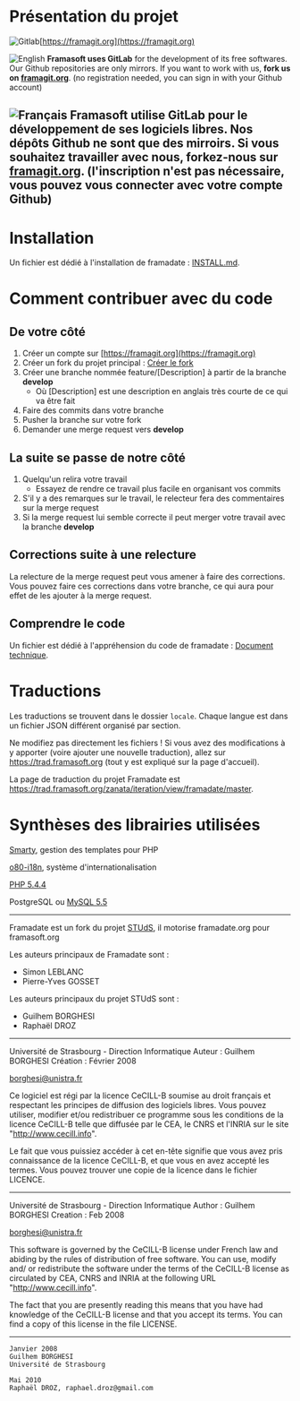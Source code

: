 # Présentation du projet

![Gitlab](https://framagit.org/assets/logo-black-f52905a40830b30aa287f784b537c823.png)[https://framagit.org](https://framagit.org)

![English](https://upload.wikimedia.org/wikipedia/commons/thumb/a/ae/Flag_of_the_United_Kingdom.svg/20px-Flag_of_the_United_Kingdom.svg.png) **Framasoft uses GitLab** for the development of its free softwares. Our Github repositories are only mirrors.
If you want to work with us, **fork us on [framagit.org](https://framagit.org)**. (no registration needed, you can sign in with your Github account)

![Français](https://upload.wikimedia.org/wikipedia/commons/thumb/c/c3/Flag_of_France.svg/20px-Flag_of_France.svg.png) **Framasoft utilise GitLab** pour le développement de ses logiciels libres. Nos dépôts Github ne sont que des mirroirs.
Si vous souhaitez travailler avec nous, **forkez-nous sur [framagit.org](https://framagit.org)**. (l'inscription n'est pas nécessaire, vous pouvez vous connecter avec votre compte Github)
---

# Installation

Un fichier est dédié à l'installation de framadate : [INSTALL.md](INSTALL.md).

# Comment contribuer avec du code

## De votre côté

1. Créer un compte sur [https://framagit.org](https://framagit.org)
1. Créer un fork du projet principal : [Créer le fork](https://framagit.org/framasoft/framadate/fork/new)
1. Créer une branche nommée feature/[Description] à partir de la branche **develop**
    * Où [Description] est une description en anglais très courte de ce qui va être fait
1. Faire des commits dans votre branche
1. Pusher la branche sur votre fork
1. Demander une merge request vers **develop**

## La suite se passe de notre côté

1. Quelqu'un relira votre travail
    * Essayez de rendre ce travail plus facile en organisant vos commits
1. S'il y a des remarques sur le travail, le relecteur fera des commentaires sur la merge request
1. Si la merge request lui semble correcte il peut merger votre travail avec la branche **develop**

## Corrections suite à une relecture

La relecture de la merge request peut vous amener à faire des corrections.
Vous pouvez faire ces corrections dans votre branche, ce qui aura pour effet de les ajouter à la merge request.

## Comprendre le code

Un fichier est dédié à l'appréhension du code de framadate : [Document technique](doc/TECHNICAL.md).

# Traductions

Les traductions se trouvent dans le dossier `locale`. Chaque langue est dans un fichier JSON différent organisé par section.

Ne modifiez pas directement les fichiers !
Si vous avez des modifications à y apporter (voire ajouter une nouvelle traduction), allez sur <https://trad.framasoft.org> (tout y est expliqué sur la page d'accueil).

La page de traduction du projet Framadate est <https://trad.framasoft.org/zanata/iteration/view/framadate/master>.

# Synthèses des librairies utilisées

[Smarty](http://www.smarty.net/),
gestion des templates pour PHP

[o80-i18n](https://github.com/olivierperez/o80-i18n),
système d'internationalisation

[PHP 5.4.4](http://php.net)

PostgreSQL ou [MySQL 5.5](https://dev.mysql.com/downloads/mysql/5.5.html)

---

Framadate est un fork du projet [STUdS](https://sourcesup.cru.fr/projects/studs/), il motorise framadate.org pour framasoft.org

Les auteurs principaux de Framadate sont :
* Simon LEBLANC
* Pierre-Yves GOSSET

Les auteurs principaux du projet STUdS sont :
* Guilhem BORGHESI
* Raphaël DROZ

---

Université de Strasbourg - Direction Informatique
Auteur : Guilhem BORGHESI
Création : Février 2008

borghesi@unistra.fr

Ce logiciel est régi par la licence CeCILL-B soumise au droit français et
respectant les principes de diffusion des logiciels libres. Vous pouvez
utiliser, modifier et/ou redistribuer ce programme sous les conditions
de la licence CeCILL-B telle que diffusée par le CEA, le CNRS et l'INRIA
sur le site "http://www.cecill.info".

Le fait que vous puissiez accéder à cet en-tête signifie que vous avez
pris connaissance de la licence CeCILL-B, et que vous en avez accepté les
termes. Vous pouvez trouver une copie de la licence dans le fichier LICENCE.

---

Université de Strasbourg - Direction Informatique
Author : Guilhem BORGHESI
Creation : Feb 2008

borghesi@unistra.fr

This software is governed by the CeCILL-B license under French law and
abiding by the rules of distribution of free software. You can  use,
modify and/ or redistribute the software under the terms of the CeCILL-B
license as circulated by CEA, CNRS and INRIA at the following URL
"http://www.cecill.info".

The fact that you are presently reading this means that you have had
knowledge of the CeCILL-B license and that you accept its terms. You can
find a copy of this license in the file LICENSE.

---

    Janvier 2008
    Guilhem BORGHESI
    Université de Strasbourg

    Mai 2010
    Raphaël DROZ, raphael.droz@gmail.com
